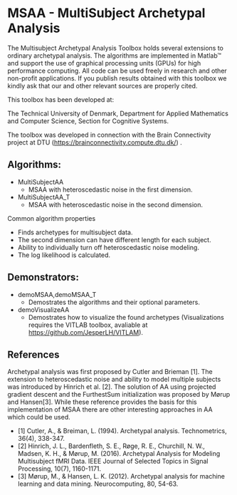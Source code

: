 # MSAA - MultiSubject Archetypal Analysis
The Multisubject Archetypal Analysis Toolbox holds several extensions to
ordinary archetypal analysis. The algorithms are implemented in Matlab™ and 
support the use of graphical processing units (GPUs) for high performance 
computing. All code can be used freely in research and other non-profit 
applications. If you publish results obtained with this toolbox we kindly 
ask that our and other relevant sources are properly cited. 

This toolbox has been developed at:

The Technical University of Denmark, 
Department for Applied Mathematics and Computer Science,
Section for Cognitive Systems.

The toolbox was developed in connection with the Brain Connectivity project 
at DTU (https://brainconnectivity.compute.dtu.dk/) .

## Algorithms:

* MultiSubjectAA
	- MSAA with heteroscedastic noise in the first dimension.
* MultiSubjectAA_T   
	- MSAA with heteroscedastic noise in the second dimension.

Common algorithm properties

* Finds archetypes for multisubject data.
* The second dimension can have different length for each subject.
* Ability to individually turn off heteroscedastic noise modeling.
* The log likelihood is calculated.

## Demonstrators:
* demoMSAA,demoMSAA_T
	- Demostrates the algorithms and their optional parameters.
* demoVisualizeAA
	- Demostrates how to visualize the found archetypes (Visualizations requires the VITLAB toolbox, avaliable at https://github.com/JesperLH/VITLAM).

## References
Archetypal analysis was first proposed by Cutler and Brieman [1]. The extension to heteroscedastic noise and ability to model multiple subjects was introduced by Hinrich et al. [2]. The solution of AA using projected gradient descent and the FurthestSum initialization was proposed by Mørup and Hansen[3]. While these reference provides the basis for this implementation of MSAA there are other interesting approaches in AA which could be used.

 * [1] Cutler, A., & Breiman, L. (1994). Archetypal analysis. Technometrics, 36(4), 338-347.
 * [2] Hinrich, J. L., Bardenfleth, S. E., Røge, R. E., Churchill, N. W., Madsen, K. H., & Mørup, M. (2016). Archetypal Analysis for Modeling Multisubject fMRI Data. IEEE Journal of Selected Topics in Signal Processing, 10(7), 1160-1171.
 * [3] Mørup, M., & Hansen, L. K. (2012). Archetypal analysis for machine learning and data mining. Neurocomputing, 80, 54-63.
